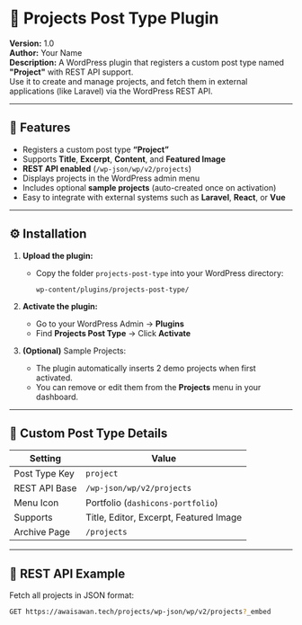 # 📁 Projects Post Type Plugin

**Version:** 1.0  
**Author:** Your Name  
**Description:** A WordPress plugin that registers a custom post type named **"Project"** with REST API support.  
Use it to create and manage projects, and fetch them in external applications (like Laravel) via the WordPress REST API.

---

## 🚀 Features

- Registers a custom post type **“Project”**
- Supports **Title**, **Excerpt**, **Content**, and **Featured Image**
- **REST API enabled** (`/wp-json/wp/v2/projects`)
- Displays projects in the WordPress admin menu
- Includes optional **sample projects** (auto-created once on activation)
- Easy to integrate with external systems such as **Laravel**, **React**, or **Vue**

---

## ⚙️ Installation

1. **Upload the plugin:**
   - Copy the folder `projects-post-type` into your WordPress directory:
     ```
     wp-content/plugins/projects-post-type/
     ```

2. **Activate the plugin:**
   - Go to your WordPress Admin → **Plugins**
   - Find **Projects Post Type** → Click **Activate**

3. **(Optional)** Sample Projects:
   - The plugin automatically inserts 2 demo projects when first activated.
   - You can remove or edit them from the **Projects** menu in your dashboard.

---

## 🧱 Custom Post Type Details

| Setting | Value |
|----------|-------|
| Post Type Key | `project` |
| REST API Base | `/wp-json/wp/v2/projects` |
| Menu Icon | Portfolio (`dashicons-portfolio`) |
| Supports | Title, Editor, Excerpt, Featured Image |
| Archive Page | `/projects` |

---

## 🧩 REST API Example

Fetch all projects in JSON format:

```bash
GET https://awaisawan.tech/projects/wp-json/wp/v2/projects?_embed
